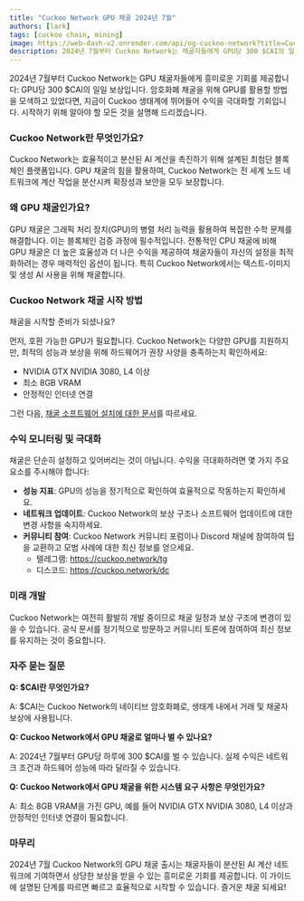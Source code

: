```yaml
---
title: "Cuckoo Network GPU 채굴 2024년 7월"
authors: [lark]
tags: [cuckoo chain, mining]
image: https://web-dash-v2.onrender.com/api/og-cuckoo-network?title=Cuckoo%20Network%20GPU%20채굴%202024년%207월
description: 2024년 7월부터 Cuckoo Network는 채굴자들에게 GPU당 300 $CAI의 일일 보상을 제공합니다. 채굴 노드를 설정하고 수익을 시작하는 방법을 알아보세요.
---
```


2024년 7월부터 Cuckoo Network는 GPU 채굴자들에게 흥미로운 기회를 제공합니다: GPU당 300 $CAI의 일일 보상입니다. 암호화폐 채굴을 위해 GPU를 활용할 방법을 모색하고 있었다면, 지금이 Cuckoo 생태계에 뛰어들어 수익을 극대화할 기회입니다. 시작하기 위해 알아야 할 모든 것을 설명해 드리겠습니다.

### Cuckoo Network란 무엇인가요?

Cuckoo Network는 효율적이고 분산된 AI 계산을 촉진하기 위해 설계된 최첨단 블록체인 플랫폼입니다. GPU 채굴의 힘을 활용하여, Cuckoo Network는 전 세계 노드 네트워크에 계산 작업을 분산시켜 확장성과 보안을 모두 보장합니다.

### 왜 GPU 채굴인가요?

GPU 채굴은 그래픽 처리 장치(GPU)의 병렬 처리 능력을 활용하여 복잡한 수학 문제를 해결합니다. 이는 블록체인 검증 과정에 필수적입니다. 전통적인 CPU 채굴에 비해 GPU 채굴은 더 높은 효율성과 더 나은 수익을 제공하여 채굴자들이 자신의 설정을 최적화하려는 경우 매력적인 옵션이 됩니다. 특히 Cuckoo Network에서는 텍스트-이미지 및 생성 AI 사용을 위해 채굴합니다.

### Cuckoo Network 채굴 시작 방법

채굴을 시작할 준비가 되셨나요?

먼저, 호환 가능한 GPU가 필요합니다. Cuckoo Network는 다양한 GPU를 지원하지만, 최적의 성능과 보상을 위해 하드웨어가 권장 사양을 충족하는지 확인하세요:

- NVIDIA GTX NVIDIA 3080, L4 이상
- 최소 8GB VRAM
- 안정적인 인터넷 연결

그런 다음, [채굴 소프트웨어 설치에 대한 문서](/docs/Cuckoo%20AI/ai-node)를 따르세요.

### 수익 모니터링 및 극대화

채굴은 단순히 설정하고 잊어버리는 것이 아닙니다. 수익을 극대화하려면 몇 가지 주요 요소를 주시해야 합니다:

- **성능 지표**: GPU의 성능을 정기적으로 확인하여 효율적으로 작동하는지 확인하세요.
- **네트워크 업데이트**: Cuckoo Network의 보상 구조나 소프트웨어 업데이트에 대한 변경 사항을 숙지하세요.
- **커뮤니티 참여**: Cuckoo Network 커뮤니티 포럼이나 Discord 채널에 참여하여 팁을 교환하고 모범 사례에 대한 최신 정보를 얻으세요.
  - 텔레그램: https://cuckoo.network/tg
  - 디스코드: https://cuckoo.network/dc

### 미래 개발

Cuckoo Network는 여전히 활발히 개발 중이므로 채굴 일정과 보상 구조에 변경이 있을 수 있습니다. 공식 문서를 정기적으로 방문하고 커뮤니티 토론에 참여하여 최신 정보를 유지하는 것이 중요합니다.

### 자주 묻는 질문

**Q: $CAI란 무엇인가요?**

A: $CAI는 Cuckoo Network의 네이티브 암호화폐로, 생태계 내에서 거래 및 채굴자 보상에 사용됩니다.

**Q: Cuckoo Network에서 GPU 채굴로 얼마나 벌 수 있나요?**

A: 2024년 7월부터 GPU당 하루에 300 $CAI를 벌 수 있습니다. 실제 수익은 네트워크 조건과 하드웨어 성능에 따라 달라질 수 있습니다.

**Q: Cuckoo Network에서 GPU 채굴을 위한 시스템 요구 사항은 무엇인가요?**

A: 최소 8GB VRAM을 가진 GPU, 예를 들어 NVIDIA GTX NVIDIA 3080, L4 이상과 안정적인 인터넷 연결이 필요합니다.

### 마무리

2024년 7월 Cuckoo Network의 GPU 채굴 출시는 채굴자들이 분산된 AI 계산 네트워크에 기여하면서 상당한 보상을 받을 수 있는 흥미로운 기회를 제공합니다. 이 가이드에 설명된 단계를 따르면 빠르고 효율적으로 시작할 수 있습니다. 즐거운 채굴 되세요!
